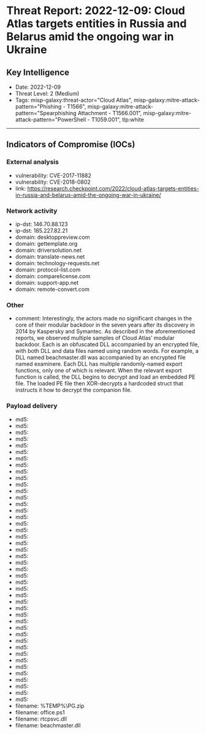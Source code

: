 # Threat Report: 2022-12-09: Cloud Atlas targets entities in Russia and Belarus amid the ongoing war in Ukraine


## Key Intelligence
* Date: 2022-12-09
* Threat Level: 2 (Medium)
* Tags: misp-galaxy:threat-actor="Cloud Atlas", misp-galaxy:mitre-attack-pattern="Phishing - T1566", misp-galaxy:mitre-attack-pattern="Spearphishing Attachment - T1566.001", misp-galaxy:mitre-attack-pattern="PowerShell - T1059.001", tlp:white

---

## Indicators of Compromise (IOCs)
### External analysis
* vulnerability: CVE-2017-11882
* vulnerability: CVE-2018-0802
* link: https://research.checkpoint.com/2022/cloud-atlas-targets-entities-in-russia-and-belarus-amid-the-ongoing-war-in-ukraine/

### Network activity
* ip-dst: 146.70.88.123
* ip-dst: 185.227.82.21
* domain: desktoppreview.com
* domain: gettemplate.org
* domain: driversolution.net
* domain: translate-news.net
* domain: technology-requests.net
* domain: protocol-list.com
* domain: comparelicense.com
* domain: support-app.net
* domain: remote-convert.com

### Other
* comment: Interestingly, the actors made no significant changes in the core of their modular backdoor in the seven years after its discovery in 2014 by Kaspersky and Symantec. As described in the aforementioned reports, we observed multiple samples of Cloud Atlas’ modular backdoor. Each is an obfuscated DLL accompanied by an encrypted file, with both DLL and data files named using random words. For example, a DLL named beachmaster.dll was accompanied by an encrypted file named examinere. Each DLL has multiple randomly-named export functions, only one of which is relevant. When the relevant export function is called, the DLL begins to decrypt and load an embedded PE file. The loaded PE file then XOR-decrypts a hardcoded struct that instructs it how to decrypt the companion file.

### Payload delivery
* md5: <md5>
* md5: <md5>
* md5: <md5>
* md5: <md5>
* md5: <md5>
* md5: <md5>
* md5: <md5>
* md5: <md5>
* md5: <md5>
* md5: <md5>
* md5: <md5>
* md5: <md5>
* md5: <md5>
* md5: <md5>
* md5: <md5>
* md5: <md5>
* md5: <md5>
* md5: <md5>
* md5: <md5>
* md5: <md5>
* md5: <md5>
* md5: <md5>
* md5: <md5>
* md5: <md5>
* md5: <md5>
* md5: <md5>
* md5: <md5>
* md5: <md5>
* md5: <md5>
* md5: <md5>
* md5: <md5>
* md5: <md5>
* md5: <md5>
* md5: <md5>
* md5: <md5>
* md5: <md5>
* md5: <md5>
* md5: <md5>
* md5: <md5>
* md5: <md5>
* md5: <md5>
* md5: <md5>
* md5: <md5>
* md5: <md5>
* filename: %TEMP%\PG.zip
* filename: office.ps1
* filename: rtcpsvc.dll
* filename: beachmaster.dll
